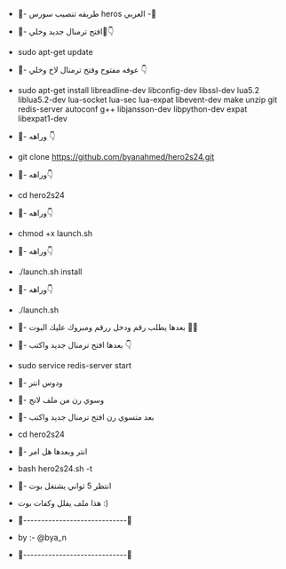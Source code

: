
* 🔱- طريقه تنصيب سورس heros العربي -🔱

* 🔺- افتح ترمنال جديد وخلي🔧👇
* sudo apt-get update
* 🔺- عوفه مفتوح وفتح ترمنال لاخ وخلي 👇
* sudo apt-get install libreadline-dev libconfig-dev libssl-dev lua5.2 liblua5.2-dev lua-socket lua-sec lua-expat libevent-dev make unzip git redis-server autoconf g++ libjansson-dev libpython-dev expat libexpat1-dev
* 🔺- وراهه 👇
* git clone https://github.com/byanahmed/hero2s24.git
* 🔺- وراهه👇
* cd hero2s24
* 🔺- وراهه👇
* chmod +x launch.sh
* 🔺- وراهه👇
* ./launch.sh install
* 🔺- وراهه👇
* ./launch.sh
* 🔺- بعدها يطلب رقم ودخل ررقم ومبروك عليك البوت 💞🍃
* 🔺- بعدها افتح ترمنال جديد واكتب 👇
* sudo service redis-server start
* 🔺- ودوس انتر 
* 🔺- وسوي رن من ملف لانج
* 🔺- بعد متسوي رن افتح ترمنال جديد واكتب 
* cd hero2s24
* 🔺- انتر وبعدها هل امر 
* bash hero2s24.sh -t
* 🔺- انتظر 5 ثواني يشتغل بوت 
* هذا ملف يقلل وكفات بوت :)
* 🔺-----------------------------🔺

* by :- @bya_n

* 🔺-----------------------------🔺
